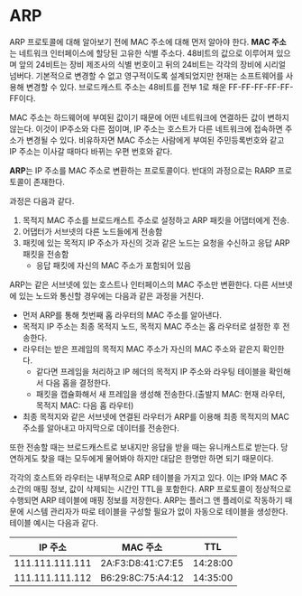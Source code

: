 # ARP

ARP 프로토콜에 대해 알아보기 전에 MAC 주소에 대해 먼저 알아야 한다. **MAC 주소**는 네트워크 인터페이스에 할당된 고유한 식별 주소다. 48비트의 값으로 이루어져 있으며 앞의 24비트는 장비 제조사의 식별 번호이고 뒤의 24비트는 각각의 장비에 시리얼 넘버다. 기본적으로 변경할 수 없고 영구적이도록 설계되었지만 현재는 소프트웨어를 사용해 변경할 수 있다. 브로드캐스트 주소는 48비트를 전부 1로 채운 FF-FF-FF-FF-FF-FF이다.

MAC 주소는 하드웨어에 부여된 값이기 때문에 어떤 네트워크에 연결하든 값이 변하지 않는다. 이것이 IP주소와 다른 점이며, IP 주소는 호스트가 다른 네트워크에 접속하면 주소가 변경될 수 있다. 비유하자면 MAC 주소는 사람에게 부여된 주민등록번호와 같고 IP 주소는 이사갈 때마다 바뀌는 우편 번호와 같다.

**ARP**는 IP 주소를 MAC 주소로 변환하는 프로토콜이다. 반대의 과정으로는 RARP 프로토콜이 존재한다.

과정은 다음과 같다.

1. 목적지 MAC 주소를 브로드캐스트 주소로 설정하고 ARP 패킷을 어댑터에게 전송.
2. 어댑터가 서브넷의 다른 노드들에게 전송함
3. 패킷에 있는 목적지 IP 주소가 자신의 것과 같은 노드는 요청을 수신하고 응답 ARP 패킷을 전송함
   - 응답 패킷에 자신의 MAC 주소가 포함되어 있음

ARP는 같은 서브넷에 있는 호스트나 인터페이스의 MAC 주소만 변환한다. 다른 서브넷에 있는 노드와 통신할 경우에는 다음과 같은 과정을 거친다.

- 먼저 ARP를 통해 첫번째 홉 라우터의 MAC 주소를 알아낸다.
- 목적지 IP 주소는 최종 목적지 노드, 목적지 MAC 주소는 홉 라우터로 설정한 후 전송한다.
- 라우터는 받은 프레임의 목적지 MAC 주소가 자신의 MAC 주소와 같은지 확인한다.
  - 같다면 프레임을 처리하고 IP 헤더의 목적지 IP 주소와 라우팅 테이블을 확인해서 다음 홉을 결정한다.
  - 패킷을 캡슐화해서 새 프레임을 생성해 전송한다.(출발지 MAC: 현재 라우터, 목적지 MAC: 다음 홉 라우터)
- 최종 목적지와 같은 서브넷에 연결된 라우터가 ARP를 이용해 최종 목적지의 MAC 주소를 알아내고 마지막으로 데이터를 전송한다.

또한 전송할 때는 브로드캐스트로 보내지만 응답을 받을 때는 유니캐스트로 받는다. 당연하게도 찾을 때는 모두에게 물어봐야 하지만 대답은 한명만 하면 되기 때문이다.

각각의 호스트와 라우터는 내부적으로 ARP 테이블을 가지고 있다. 이는 IP와 MAC 주소간의 매핑 정보, 값이 삭제되는 시간인 TTL을 포함한다. ARP 프로토콜이 정상적으로 수행되면 ARP 테이블에 매핑 정보를 저장한다. ARP는 플러그 앤 플레이로 작동하기 때문에 시스템 관리자가 따로 테이블을 구성할 필요가 없이 자동으로 테이블을 생성한다. 테이블 예시는 다음과 같다.

| IP 주소         | MAC 주소          | TTL      |
| --------------- | ----------------- | -------- |
| 111.111.111.111 | 2A:F3:D8:41:C7:E5 | 14:28:00 |
| 111.111.111.112 | B6:29:8C:75:A4:12 | 14:35:00 |

